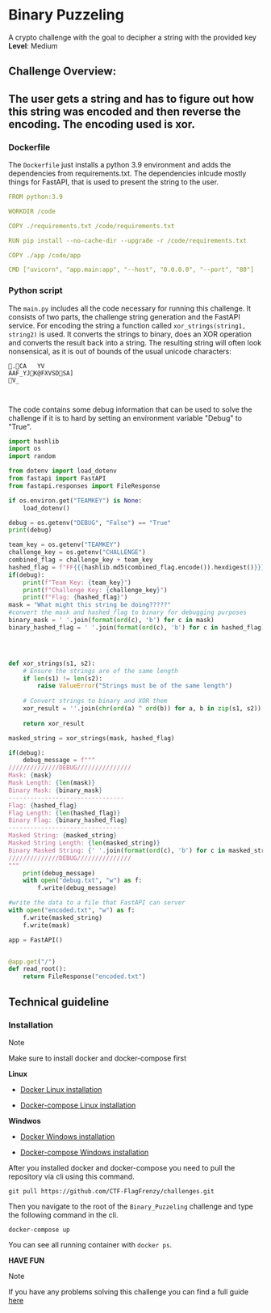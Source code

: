 # Binary Puzzeling

A crypto challenge with the goal to decipher a string with the provided key
**Level**: Medium



## Challenge Overview:

The user gets a string and has to figure out how this string was encoded and then reverse the encoding. The encoding used is xor.
---

### Dockerfile

The `Dockerfile` just installs a python 3.9 environment and adds the dependencies from requirements.txt. The dependencies inlcude mostly things for FastAPI, that is used to present the string to the user.
```yml
FROM python:3.9

WORKDIR /code

COPY ./requirements.txt /code/requirements.txt

RUN pip install --no-cache-dir --upgrade -r /code/requirements.txt

COPY ./app /code/app

CMD ["uvicorn", "app.main:app", "--host", "0.0.0.0", "--port", "80"]
```

### Python script

The `main.py` includes all the code necessary for running this challenge. It consists of two parts, the challenge string generation and the FastAPI service. 
For encoding the string a function called `xor_strings(string1, string2)` is used. It converts the strings to binary, does an XOR operation and converts the result back into a string. The resulting string will often look nonsensical, as it is out of bounds of the usual unicode characters: 
```
.CA	YV
AAF_YJK@FXVSDSA]
V_

	
```
The code contains some debug information that can be used to solve the challenge if it is to hard by setting an environment variable "Debug" to "True".

```python
import hashlib
import os
import random

from dotenv import load_dotenv
from fastapi import FastAPI
from fastapi.responses import FileResponse

if os.environ.get("TEAMKEY") is None:
    load_dotenv()

debug = os.getenv("DEBUG", "False") == "True"
print(debug)

team_key = os.getenv("TEAMKEY")
challenge_key = os.getenv("CHALLENGE")
combined_flag = challenge_key + team_key
hashed_flag = f"FF{{{hashlib.md5(combined_flag.encode()).hexdigest()}}}"
if(debug):
    print(f"Team Key: {team_key}")
    print(f"Challenge Key: {challenge_key}")
    print(f"Flag: {hashed_flag}")
mask = "What might this string be doing?????"
#convert the mask and hashed_flag to binary for debugging purposes
binary_mask = ' '.join(format(ord(c), 'b') for c in mask)
binary_hashed_flag = ' '.join(format(ord(c), 'b') for c in hashed_flag)




def xor_strings(s1, s2):
    # Ensure the strings are of the same length
    if len(s1) != len(s2):
        raise ValueError("Strings must be of the same length")
    
    # Convert strings to binary and XOR them
    xor_result = ''.join(chr(ord(a) ^ ord(b)) for a, b in zip(s1, s2))
    
    return xor_result

masked_string = xor_strings(mask, hashed_flag)

if(debug):
    debug_message = f"""
//////////////DEBUG///////////////
Mask: {mask}
Mask Length: {len(mask)}
Binary Mask: {binary_mask}
--------------------------------
Flag: {hashed_flag}
Flag Length: {len(hashed_flag)}
Binary Flag: {binary_hashed_flag}
--------------------------------
Masked String: {masked_string}
Masked String Length: {len(masked_string)}
Binary Masked String: {' '.join(format(ord(c), 'b') for c in masked_string)}
//////////////DEBUG///////////////
"""
    print(debug_message)
    with open("debug.txt", "w") as f:
        f.write(debug_message)

#write the data to a file that FastAPI can server
with open("encoded.txt", "w") as f:
    f.write(masked_string)
    f.write(mask)

app = FastAPI()


@app.get("/")
def read_root():
    return FileResponse("encoded.txt")

```


## Technical guideline

### Installation

> [!NOTE]
> Make sure to install docker and docker-compose first

**Linux**

- [Docker Linux installation](https://docs.docker.com/engine/install/ubuntu/)

- [Docker-compose Linux installation](https://docs.docker.com/compose/install/linux/)

**Windwos**

- [Docker Windows installation](https://docs.docker.com/desktop/setup/install/windows-install/)

- [Docker-compose Windows installation](https://docs.docker.com/compose/install/)

After you installed docker and docker-compose you need to pull the repository via cli using this command.

```
git pull https://github.com/CTF-FlagFrenzy/challenges.git
```

Then you navigate to the root of the `Binary_Puzzeling` challenge and type the following command in the cli.

```
docker-compose up
```

You can see all running container with `docker ps`.

**HAVE FUN**

> [!NOTE]
> If you have any problems solving this challenge you can find a full guide [here](https://github.com/CTF-FlagFrenzy/challenges/blob/main/Binary_Puzzeling/writeup.md)
